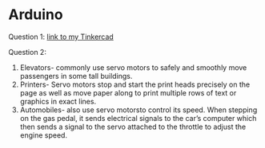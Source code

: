 # Arduino
Question 1: [link to my Tinkercad](https://www.tinkercad.com/things/cTIa9iM52zC-neat-migelo/editel)

Question 2:
1. Elevators- commonly use servo motors to safely and smoothly move passengers in some tall buildings. 
2. Printers- Servo motors stop and start the print heads precisely on the page as well as move paper along to print multiple rows of text or graphics in exact lines.
3. Automobiles- also use servo motorsto control its speed. When stepping on the gas pedal, it sends electrical signals to the car’s computer which then sends a signal to the servo attached to the throttle to adjust the engine speed.





